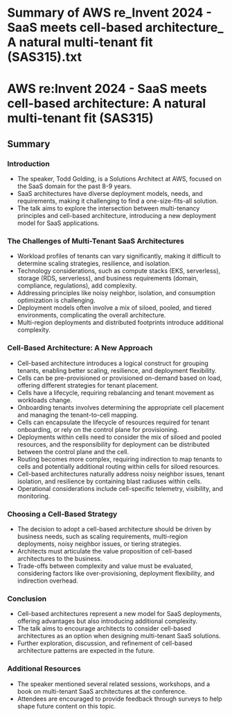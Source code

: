 # Summary of AWS re_Invent 2024 - SaaS meets cell-based architecture_ A natural multi-tenant fit (SAS315).txt

# AWS re:Invent 2024 - SaaS meets cell-based architecture: A natural multi-tenant fit (SAS315)

## Summary

### Introduction

- The speaker, Todd Golding, is a Solutions Architect at AWS, focused on the SaaS domain for the past 8-9 years.
- SaaS architectures have diverse deployment models, needs, and requirements, making it challenging to find a one-size-fits-all solution.
- The talk aims to explore the intersection between multi-tenancy principles and cell-based architecture, introducing a new deployment model for SaaS applications.

### The Challenges of Multi-Tenant SaaS Architectures

- Workload profiles of tenants can vary significantly, making it difficult to determine scaling strategies, resilience, and isolation.
- Technology considerations, such as compute stacks (EKS, serverless), storage (RDS, serverless), and business requirements (domain, compliance, regulations), add complexity.
- Addressing principles like noisy neighbor, isolation, and consumption optimization is challenging.
- Deployment models often involve a mix of siloed, pooled, and tiered environments, complicating the overall architecture.
- Multi-region deployments and distributed footprints introduce additional complexity.

### Cell-Based Architecture: A New Approach

- Cell-based architecture introduces a logical construct for grouping tenants, enabling better scaling, resilience, and deployment flexibility.
- Cells can be pre-provisioned or provisioned on-demand based on load, offering different strategies for tenant placement.
- Cells have a lifecycle, requiring rebalancing and tenant movement as workloads change.
- Onboarding tenants involves determining the appropriate cell placement and managing the tenant-to-cell mapping.
- Cells can encapsulate the lifecycle of resources required for tenant onboarding, or rely on the control plane for provisioning.
- Deployments within cells need to consider the mix of siloed and pooled resources, and the responsibility for deployment can be distributed between the control plane and the cell.
- Routing becomes more complex, requiring indirection to map tenants to cells and potentially additional routing within cells for siloed resources.
- Cell-based architectures naturally address noisy neighbor issues, tenant isolation, and resilience by containing blast radiuses within cells.
- Operational considerations include cell-specific telemetry, visibility, and monitoring.

### Choosing a Cell-Based Strategy

- The decision to adopt a cell-based architecture should be driven by business needs, such as scaling requirements, multi-region deployments, noisy neighbor issues, or tiering strategies.
- Architects must articulate the value proposition of cell-based architectures to the business.
- Trade-offs between complexity and value must be evaluated, considering factors like over-provisioning, deployment flexibility, and indirection overhead.

### Conclusion

- Cell-based architectures represent a new model for SaaS deployments, offering advantages but also introducing additional complexity.
- The talk aims to encourage architects to consider cell-based architectures as an option when designing multi-tenant SaaS solutions.
- Further exploration, discussion, and refinement of cell-based architecture patterns are expected in the future.

### Additional Resources

- The speaker mentioned several related sessions, workshops, and a book on multi-tenant SaaS architectures at the conference.
- Attendees are encouraged to provide feedback through surveys to help shape future content on this topic.